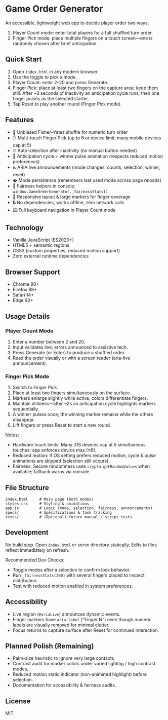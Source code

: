 # Game Order Generator

An accessible, lightweight web app to decide player order two ways:
1. Player Count mode: enter total players for a full shuffled turn order.
2. Finger Pick mode: place multiple fingers on a touch screen—one is randomly chosen after brief anticipation.

## Quick Start

1. Open `index.html` in any modern browser.
2. Use the toggle to pick a mode.
3. Player Count: enter 2–20 and press Generate.
4. Finger Pick: place at least two fingers on the capture area; keep them still. After ~2 seconds of inactivity an anticipation cycle runs, then one finger pulses as the selected starter.
5. Tap Reset to play another round (Finger Pick mode).

## Features

- 🎲 Unbiased Fisher–Yates shuffle for numeric turn order
- ✋ Multi-touch Finger Pick (up to 6 or device limit; many mobile devices cap at 5)
- ⏱ Auto-selection after inactivity (no manual button needed)
- 💫 Anticipation cycle + winner pulse animation (respects reduced motion preferences)
- ♿ ARIA live announcements (mode changes, counts, selection, winner, reset)
- � Mode persistence (remembers last used mode across page reloads)
- 🧪 Fairness helpers in console: `window.GameOrderGenerator._fairnessStats()`
- 📱 Responsive layout & large markers for finger coverage
- 🔒 No dependencies, works offline, zero network calls
- ⌨️ Full keyboard navigation in Player Count mode

## Technology

- Vanilla JavaScript (ES2020+)
- HTML5 + semantic regions
- CSS3 (custom properties, reduced motion support)
- Zero external runtime dependencies

## Browser Support

- Chrome 90+
- Firefox 88+
- Safari 14+
- Edge 90+

## Usage Details

### Player Count Mode
1. Enter a number between 2 and 20.
2. Input validates live; errors announced to assistive tech.
3. Press Generate (or Enter) to produce a shuffled order.
4. Read the order visually or with a screen reader (aria-live announcement).

### Finger Pick Mode
1. Switch to Finger Pick.
2. Place at least two fingers simultaneously on the surface.
3. Markers enlarge slightly while active; colors differentiate fingers.
4. Maintain stillness—after ~2s an anticipation cycle highlights markers sequentially.
5. A winner pulses once; the winning marker remains while the others disappear.
6. Lift fingers or press Reset to start a new round.

Notes:
- Hardware touch limits: Many iOS devices cap at 5 simultaneous touches; app enforces device max (≤6).
- Reduced motion: If OS setting prefers reduced motion, cycle & pulse animations are skipped (selection still occurs).
- Fairness: Secure randomness uses `crypto.getRandomValues` when available; fallback warns via console.

## File Structure

```
index.html     # Main page (both modes)
styles.css     # Styling & animations
app.js         # Logic (mode, selection, fairness, announcements)
specs/         # Specifications & task tracking
tests/         # (Optional) future manual / script tests
```

## Development

No build step. Open `index.html` or serve directory statically. Edits to files reflect immediately on refresh.

Recommended Dev Checks:
- Toggle modes after a selection to confirm lock behavior.
- Run `_fairnessStats(200)` with several fingers placed to inspect distribution.
- Test with reduced motion enabled in system preferences.

## Accessibility

- Live region (`#ariaLive`) announces dynamic events.
- Finger markers have `aria-label` ("Finger N") even though numeric labels are visually removed for minimal clutter.
- Focus returns to capture surface after Reset for continued interaction.

## Planned Polish (Remaining)
- Palm-size heuristic to ignore very large contacts.
- Contrast audit for marker colors under varied lighting / high contrast modes.
- Reduced motion static indicator (non-animated highlight) before selection.
- Documentation for accessibility & fairness audits.

## License

MIT
